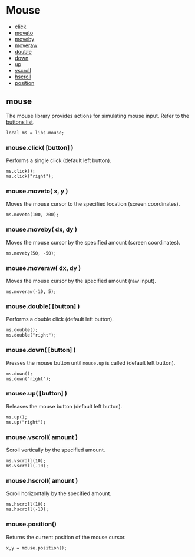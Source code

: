 ﻿
# Mouse
* [click](#mouse_click)
* [moveto](#mouse_moveto)
* [moveby](#mouse_moveby)
* [moveraw](#mouse_moveraw)
* [double](#mouse_double)
* [down](#mouse_down)
* [up](#mouse_up)
* [vscroll](#mouse_vscroll)
* [hscroll](#mouse_hscroll)
* [position](#mouse_position)



## mouse
The mouse library provides actions for simulating mouse input. Refer to the [buttons list](/api/res/buttons).

	local ms = libs.mouse;



### mouse.click( [button] )
Performs a single click (default left button).

	ms.click();
	ms.click("right");



### mouse.moveto( x, y )
Moves the mouse cursor to the specified location (screen coordinates).

	ms.moveto(100, 200);



### mouse.moveby( dx, dy )
Moves the mouse cursor by the specified amount (screen coordinates).

	ms.moveby(50, -50);



### mouse.moveraw( dx, dy )
Moves the mouse cursor by the specified amount (raw input).

	ms.moveraw(-10, 5);
	


### mouse.double( [button] )
Performs a double click (default left button).

	ms.double();
	ms.double("right");



### mouse.down( [button] )
Presses the mouse button until ``mouse.up`` is called (default left button).

	ms.down();
	ms.down("right");



### mouse.up( [button] )
Releases the mouse button (default left button).

	ms.up();
	ms.up("right");



### mouse.vscroll( amount )
Scroll vertically by the specified amount.

	ms.vscroll(10);
	ms.vscroll(-10);



### mouse.hscroll( amount )
Scroll horizontally by the specified amount.

	ms.hscroll(10);
	ms.hscroll(-10);



### mouse.position()
Returns the current position of the mouse cursor.

	x,y = mouse.position();